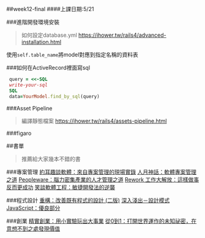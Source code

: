 ##week12-final
####上課日期:5/21

###進階開發環境安裝
> 如何設定database.yml
https://ihower.tw/rails4/advanced-installation.html

使用`self.table_name`將model對應到指定名稱的資料表


###如何在ActiveRecord裡面寫sql
```ruby
 query = <<-SQL
 write-your-sql
 SQL
 data=YourModel.find_by_sql(query)
```

###Asset Pipeline
>編譯靜態檔案
https://ihower.tw/rails4/assets-pipeline.html

###figaro

##書單
> 推薦給大家幾本不錯的書

###專案管理
[約耳趣談軟體：來自專案管理的現場實錄](http://www.books.com.tw/products/0010467041)
[人月神話：軟體專案管理之道](http://www.books.com.tw/products/0010254508?loc=asb_002)
[Peopleware：腦力密集產業的人才管理之道](http://www.books.com.tw/products/0010659524?loc=asb_001)
[Rework 工作大解放：這樣做事反而更成功](http://www.books.com.tw/products/0010482162)
[笑談軟體工程：敏捷開發法的逆襲](http://www.books.com.tw/products/0010549884)

###程式設計
[重構：改善既有程式的設計 (二版)](http://www.books.com.tw/products/0010411649)
[深入淺出－設計模式](http://www.books.com.tw/products/0010309237)
[JavaScript：優良部分](http://www.books.com.tw/products/0010410726)

###創業
[精實創業：用小實驗玩出大事業](http://www.books.com.tw/products/0010547374)
[從0到1：打開世界運作的未知祕密，在意想不到之處發現價值](http://www.books.com.tw/products/0010651050?loc=asb_003)
